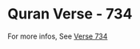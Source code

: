# Quran Verse - 734 

For more infos, See [Verse 734](https://www.quranbookk.com/quran/search?q=734)